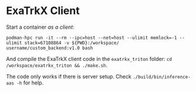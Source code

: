 # ExaTrkX Client

Start a container *as a client*:
```bash!
podman-hpc run -it --rm --ipc=host --net=host --ulimit memlock=-1 --ulimit stack=67108864 -v ${PWD}:/workspace/ username/custom_backend:v1.0 bash
```
And compile the ExaTrkX client code in the `exatrkx_triton` folder: 
`cd /workspace/exatrkx_triton && ./make.sh`.

The code only works if there is server setup. Check `./build/bin/inference-aas -h` for help.
